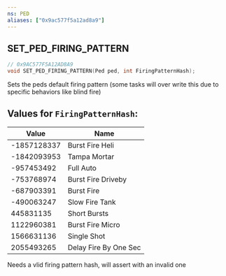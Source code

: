 ```yaml
---
ns: PED
aliases: ["0x9ac577f5a12ad8a9"]
---
```

## SET_PED_FIRING_PATTERN

```c
// 0x9AC577F5A12AD8A9
void SET_PED_FIRING_PATTERN(Ped ped, int FiringPatternHash);
```

Sets the peds default firing pattern (some tasks will over write this due to specific behaviors like blind fire)

## Values for `FiringPatternHash`:
| Value | Name |
| --- | --- |
| -1857128337 | Burst Fire Heli |
| -1842093953 | Tampa Mortar |
| -957453492 | Full Auto |
| -753768974 | Burst Fire Driveby |
| -687903391 | Burst Fire |
| -490063247 | Slow Fire Tank |
| 445831135 | Short Bursts |
| 1122960381 | Burst Fire Micro |
| 1566631136 | Single Shot |
| 2055493265 | Delay Fire By One Sec |


Needs a vlid firing pattern hash, will assert with an invalid one

